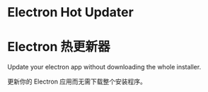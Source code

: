 # Electron Hot Updater
# Electron 热更新器

Update your electron app without downloading the whole installer.

更新你的 Electron 应用而无需下载整个安装程序。

